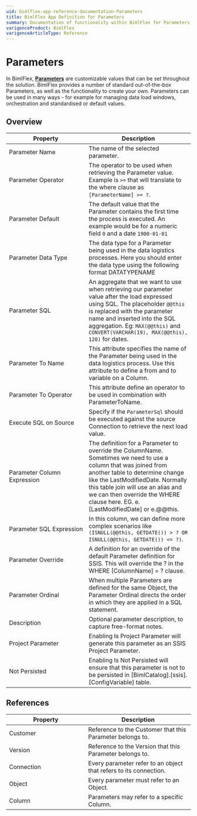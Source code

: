 ```yaml
---
uid: bimlflex-app-reference-documentation-Parameters
title: BimlFlex App Definition for Parameters
summary: Documentation of functionality within BimlFlex for Parameters
varigenceProduct: BimlFlex
varigenceArticleType: Reference
---
```


# Parameters

In BimlFlex, [**Parameters**](xref:bimlflex-concepts-metadata-parameters) are customizable values that can be set throughout the solution.
	BimlFlex provides a number of standard out-of-the-box Parameters, as well as the functionality to create your own. Parameters can be used in many ways - for example for managing data load windows, orchestration and standardised or default values.

## Overview
  
| <div style="width:200px">Property</div> | Description |
| --------- | ----------- |
|Parameter Name | The name of the selected parameter.|
|Parameter Operator | The operator to be used when retrieving the Parameter value. Example is `>=` that will translate to the where clause as `[ParameterName] >= ?`.|
|Parameter Default | The default value that the Parameter contains the first time the process is executed. An example would be for a numeric field `0` and a date `1900-01-01`|
|Parameter Data Type | The data type for a Parameter being used in the data logistics processes. Here you should enter the data type using the following format DATATYPENAME|
|Parameter SQL | An aggregate that we want to use when retrieving our parameter value after the load expressed using SQL. The placeholder `@@this` is replaced with the parameter name and inserted into the SQL aggregation. Eg: `MAX(@@this)` and `CONVERT(VARCHAR(19), MAX(@@this), 120)` for dates.|
|Parameter To Name | This attribute specifies the name of the Parameter being used in the data logistics process. Use this attribute to define a from and to variable on a Column.|
|Parameter To Operator | This attribute define an operator to be used in combination with ParameterToName.|
|Execute SQL on Source | Specify if the `ParameterSql` should be executed against the source Connection to retrieve the next load value.|
|Parameter Column Expression | The definition for a Parameter to override the ColumnName. Sometimes we need to use a column that was joined from another table to determine change like the LastModifiedDate. Normally this table join will use an alias and we can then override the WHERE clause here. EG. e.[LastModifiedDate] or e.@@this.|
|Parameter SQL Expression | In this column, we can define more complex scenarios like `(ISNULL(@@this, GETDATE()) > ? OR ISNULL(@@this, GETDATE()) <= ?)`.|
|Parameter Override | A definition for an override of the default Parameter definition for SSIS. This will override the ? in the WHERE [ColumnName] = ? clause.|
|Parameter Ordinal | When multiple Parameters are defined for the same Object, the Parameter Ordinal directs the order in which they are applied in a SQL statement.|
|Description | Optional parameter description, to capture free-format notes.|
|Project Parameter | Enabling Is Project Parameter will generate this parameter as an SSIS Project Parameter.|
|Not Persisted | Enabling Is Not Persisted will ensure that this parameter is not to be persisted in [BimlCatalog].[ssis].[ConfigVariable] table.|

## References
  
| <div style="width:200px">Property</div> | Description |
| --------- | ----------- |
|Customer | Reference to the Customer that this Parameter belongs to.|
|Version | Reference to the Version that this Parameter belongs to.|
|Connection | Every parameter refer to an object that refers to its connection.|
|Object | Every parameter must refer to an Object.|
|Column | Parameters may refer to a specific Column.|

